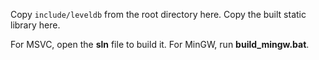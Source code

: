 Copy `include/leveldb` from the root directory here.
Copy the built static library here.

For MSVC, open the **sln** file to build it.
For MinGW, run **build_mingw.bat**.